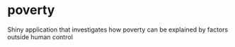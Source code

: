 # poverty
Shiny application that investigates how poverty can be explained by factors outside human control
